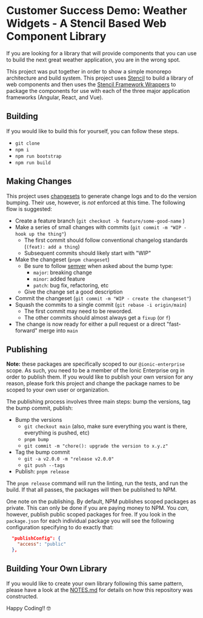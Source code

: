 # Customer Success Demo: Weather Widgets - A Stencil Based Web Component Library

If you are looking for a library that will provide components that you can use to build the next great weather application, you are in the wrong spot.

This project was put together in order to show a simple monorepo architecture and build system. This project uses [Stencil](https://stenciljs.com/) to build a library of web components and then uses the [Stencil Framework Wrappers](https://github.com/ionic-team/stencil-ds-output-targets) to package the components for use with each of the three major application frameworks (Angular, React, and Vue).

## Building

If you would like to build this for yourself, you can follow these steps.

- `git clone`
- `npm i`
- `npm run bootstrap`
- `npm run build`

## Making Changes

This project uses [changesets](https://github.com/changesets/changesets) to generate change logs and to do the version bumping. Their use, however, is _not_ enforced at this time. The following flow is suggested:

- Create a feature branch (`git checkout -b feature/some-good-name` )
- Make a series of small changes with commits (`git commit -m "WIP - hook up the thing"`)
  - The first commit should follow conventional changelog standards (`(feat): add a thing`)
  - Subsequent commits should likely start with "WIP"
- Make the changeset (`pnpm changeset`)
  - Be sure to follow [semver](https://semver.org/) when asked about the bump type:
    - `major`: breaking change
    - `minor`: added feature
    - `patch`: bug fix, refactoring, etc
  - Give the change set a good description
- Commit the changeset (`git commit -m "WIP - create the changeset"`)
- Squash the commits to a single commit (`git rebase -i origin/main`)
  - The first commit may need to be reworded.
  - The other commits should almost always get a `fixup` (or `f`)
- The change is now ready for either a pull request or a direct "fast-forward" merge into `main`

## Publishing

**Note:** these packages are specifically scoped to our `@ionic-enterprise` scope. As such, you need to be a member of the Ionic Enterprise org in order to publish them. If you would like to publish your own version for any reason, please fork this project and change the package names to be scoped to your own user or organization.

The publishing process involves three main steps: bump the versions, tag the bump commit, publish:

- Bump the versions
  - `git checkout main` (also, make sure everything you want is there, everything is pushed, etc)
  - `pnpm bump`
  - `git commit -m "chore(): upgrade the version to x.y.z"`
- Tag the bump commit
  - `git -a v2.0.0 -m "release v2.0.0"`
  - `git push --tags`
- Publish: `pnpm release`

The `pnpm release` command will run the linting, run the tests, and run the build. If that all passes, the packages will then be published to NPM.

One note on the publishing. By default, NPM publishes scoped packages as private. This can only be done if you are paying money to NPM. You _can_, however, publish public scoped packages for free. If you look in the `package.json` for each individual package you will see the following configuration specifying to do exactly that:

```JSON
  "publishConfig": {
    "access": "public"
  },
```

## Building Your Own Library

If you would like to create your own library following this same pattern, please have a look at the [NOTES.md](NOTES.md) for details on how this repository was constructed.

Happy Coding!! 🤓
